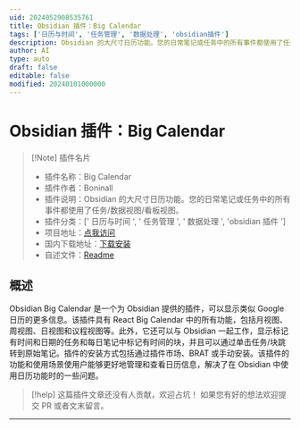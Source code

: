 ```yaml
---
uid: 2024052908535761
title: Obsidian 插件：Big Calendar
tags: ['日历与时间', '任务管理', '数据处理', 'obsidian插件']
description: Obsidian 的大尺寸日历功能。您的日常笔记或任务中的所有事件都使用了任务/数据视图/看板视图。
author: AI
type: auto
draft: false
editable: false
modified: 20240101000000
---
```


# Obsidian 插件：Big Calendar

> [!Note] 插件名片
> - 插件名称：Big Calendar
> - 插件作者：Boninall
> - 插件说明：Obsidian 的大尺寸日历功能。您的日常笔记或任务中的所有事件都使用了任务/数据视图/看板视图。
> - 插件分类：[' 日历与时间 ', ' 任务管理 ', ' 数据处理 ', 'obsidian 插件 ']
> - 项目地址：[点我访问](https://github.com/Quorafind/Obsidian-Big-Calendar)
> - 国内下载地址：[下载安装](https://pkmer.cn/products/plugin/pluginMarket/?big-calendar)
> - 自述文件：[Readme](https://ghproxy.net/https://raw.githubusercontent.com/Quorafind/Obsidian-Big-Calendar/main/README.md)

## 概述

Obsidian Big Calendar 是一个为 Obsidian 提供的插件，可以显示类似 Google 日历的更多信息。该插件具有 React Big Calendar 中的所有功能，包括月视图、周视图、日视图和议程视图等。此外，它还可以与 Obsidian 一起工作，显示标记有时间和日期的任务和每日笔记中标记有时间的块，并且可以通过单击任务/块跳转到原始笔记。插件的安装方式包括通过插件市场、BRAT 或手动安装。该插件的功能和使用场景使用户能够更好地管理和查看日历信息，解决了在 Obsidian 中使用日历功能时的一些问题。

> [!help]
> 这篇插件文章还没有人贡献，欢迎占坑！
> 如果您有好的想法欢迎提交 PR 或者文末留言。

---



